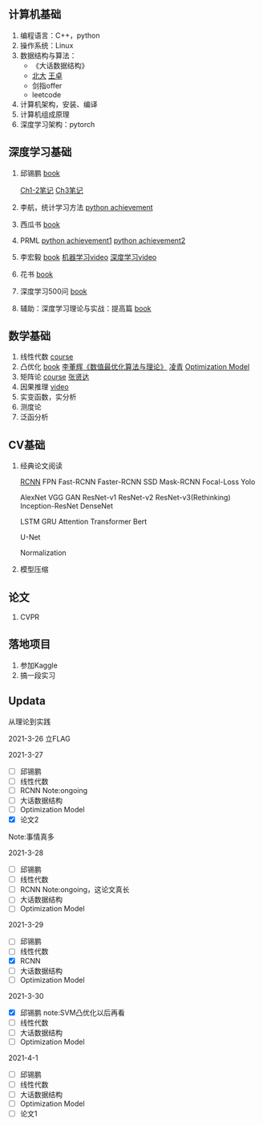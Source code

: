 ## 计算机基础

1. 编程语言：C++，python
2. 操作系统：Linux
4. 数据结构与算法：
   * 《大话数据结构》
   * [北大](https://www.bilibili.com/video/BV1VC4y1x7uv?p=2) [王卓](https://www.bilibili.com/video/BV1nJ411V7bd?from=search&seid=17239320350357450407)
   * 剑指offer
   * leetcode
5. 计算机架构，安装、编译
6. 计算机组成原理
7. 深度学习架构：pytorch

## 深度学习基础

1. 邱锡鹏 [book](https://nndl.github.io)

   [Ch1-2笔记](https://zhuanlan.zhihu.com/p/355254304) [Ch3笔记](https://zhuanlan.zhihu.com/p/356199089)

2. 李航，统计学习方法 [python achievement](https://github.com/WenDesi/lihang_book_algorithm)

3. 西瓜书 [book](https://github.com/datawhalechina/pumpkin-book)

4. PRML [python achievement1](https://github.com/ctgk/PRML) [python achievement2](https://github.com/amber-kshz/PRML)

5. 李宏毅 [book](https://github.com/datawhalechina/leeml-notes) [机器学习video](https://www.bilibili.com/video/av10590361?from=search&seid=3931652912250149237) [深度学习video](https://www.bilibili.com/video/av9770302?from=search&seid=6590634037455896266)

6. 花书 [book](https://github.com/exacity/deeplearningbook-chinese)

7. 深度学习500问 [book](https://github.com/scutan90/DeepLearning-500-questions)

8. 辅助：深度学习理论与实战：提高篇 [book](http://fancyerii.github.io/2019/03/14/dl-book/)

## 数学基础

1. 线性代数 [course](https://ocw.mit.edu/courses/mathematics/18-06sc-linear-algebra-fall-2011/)
2. 凸优化 [book](https://web.stanford.edu/~boyd/cvxbook/bv_cvxbook.pdf) [李董辉《数值最优化算法与理论》](https://www.baidu.com) [凌青](https://www.bilibili.com/video/BV1Jt411p7jE?p=4) [Optimization Model](https://vel.life/凸优化/Optimization.Models.pdf)
3. 矩阵论 [course](https://www.xuetangx.com/course/THU07011000411/5882954) [张贤达](https://github.com/61--/weiyanmin/blob/master/BOOK/%5B矩阵分析与应用%5D.张贤达.扫描版.pdf)
4. 因果推理 [video](https://www.bilibili.com/video/BV1nZ4y1K78i?p=2&share_source=copy_web)
5. 实变函数，实分析
6. 测度论
7. 泛函分析

## CV基础

1. 经典论文阅读

   [RCNN](https://zhuanlan.zhihu.com/p/360452441) FPN Fast-RCNN Faster-RCNN SSD Mask-RCNN Focal-Loss Yolo
   
   AlexNet VGG GAN ResNet-v1 ResNet-v2 ResNet-v3(Rethinking) Inception-ResNet DenseNet
   
   LSTM GRU Attention Transformer Bert
   
   U-Net
   
   Normalization

2. 模型压缩

## 论文

1. CVPR

## 落地项目

1. 参加Kaggle
2. 搞一段实习

## Updata
从理论到实践

2021-3-26 立FLAG

2021-3-27 
- [ ] 邱锡鹏
- [ ] 线性代数
- [ ] RCNN Note:ongoing
- [ ] 大话数据结构
- [ ] Optimization Model
- [x] 论文2

Note:事情真多

2021-3-28
- [ ] 邱锡鹏
- [ ] 线性代数
- [ ] RCNN Note:ongoing，这论文真长
- [ ] 大话数据结构
- [ ] Optimization Model

2021-3-29
- [ ] 邱锡鹏
- [ ] 线性代数
- [x] RCNN
- [ ] 大话数据结构
- [ ] Optimization Model

2021-3-30
- [x] 邱锡鹏 note:SVM凸优化以后再看
- [ ] 线性代数
- [ ] 大话数据结构
- [ ] Optimization Model

2021-4-1
- [ ] 邱锡鹏
- [ ] 线性代数
- [ ] 大话数据结构
- [ ] Optimization Model
- [ ] 论文1
